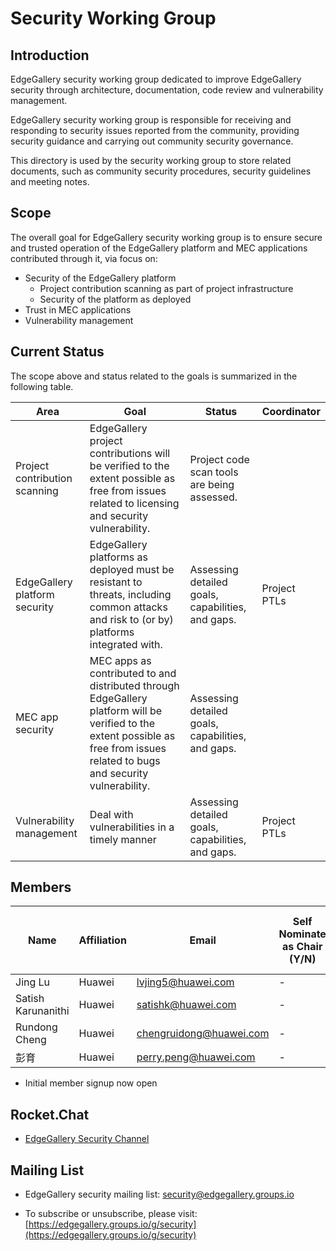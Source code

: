 # Security Working Group

## Introduction

EdgeGallery security working group dedicated to improve EdgeGallery security through architecture, documentation, code review and vulnerability management.

EdgeGallery security working group is responsible for receiving and responding to security issues reported from the community, providing security guidance and carrying out community security governance.

This directory is used by the security working group to store related documents, such as community security procedures, security guidelines and meeting notes.

## Scope

The overall goal for EdgeGallery security working group is to ensure secure and trusted operation of the EdgeGallery platform and MEC applications contributed through it, via focus on:

- Security of the EdgeGallery platform
  - Project contribution scanning as part of project infrastructure
  - Security of the platform as deployed
- Trust in MEC applications
- Vulnerability management

## Current Status

The scope above and status related to the goals is summarized in the following table.

| **Area**                      | **Goal**                                                     | **Status**                                        | **Coordinator**                                              |
| ----------------------------- | ------------------------------------------------------------ | ------------------------------------------------- | ------------------------------------------------------------ |
| Project contribution scanning | EdgeGallery project contributions will be verified to the extent possible as free from issues related to licensing and security vulnerability. | Project code scan tools are being assessed.       |   |
| EdgeGallery platform security | EdgeGallery platforms as deployed must be resistant to threats, including common attacks and risk to (or by) platforms integrated with. | Assessing detailed goals, capabilities, and gaps. | Project PTLs                                                 |
| MEC app security              | MEC apps as contributed to and distributed through EdgeGallery platform will be verified to the extent possible as free from issues related to bugs and security vulnerability. | Assessing detailed goals, capabilities, and gaps. |                                                              |
| Vulnerability management      | Deal with vulnerabilities in a timely manner                 | Assessing detailed goals, capabilities, and gaps. | Project PTLs                                                 |

## Members
| **Name** | **Affiliation** | **Email**          |  **Self Nominate as Chair (Y/N)** | **Self Nominate as Co-Chair (Y/N)** |
|----------|-----------------|--------------------|-----------------------------------|-------------------------------------|
| Jing Lu  | Huawei          | lvjing5@huawei.com |               -                   |                 Y                   |
| Satish Karunanithi  | Huawei          | satishk@huawei.com |               -                    |                 -                   |
| Rundong Cheng  | Huawei          | chengruidong@huawei.com |               -                    |                 -       
| 彭育  | Huawei          | perry.peng@huawei.com |               -                    |                 -       


* Initial member signup now open

## Rocket.Chat
* [EdgeGallery Security Channel](https://rocketchat.edgegallery.org/channel/security)

## Mailing List

* EdgeGallery security mailing list: security@edgegallery.groups.io

* To subscribe or unsubscribe, please visit: [https://edgegallery.groups.io/g/security](https://edgegallery.groups.io/g/security)